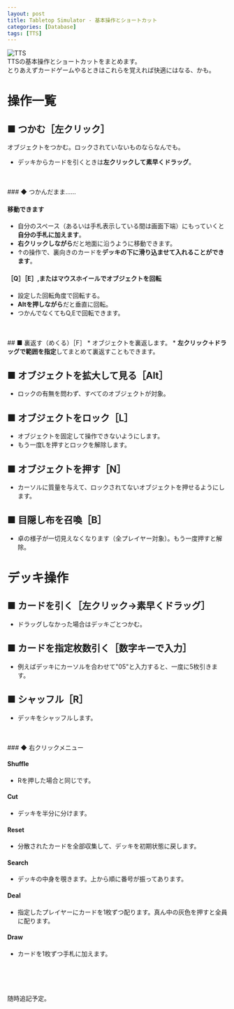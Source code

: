 ```yaml
---
layout: post
title: Tabletop Simulator - 基本操作とショートカット
categories: [Database]
tags: [TTS]
---
```


![TTS](http://routehachi.github.io/Pictures/tts-1.jpg)  
TTSの基本操作とショートカットをまとめます。  
とりあえずカードゲームやるときはこれらを覚えれば快適にはなる、かも。

# 操作一覧

## ■ つかむ［左クリック］　
オブジェクトをつかむ。ロックされていないものならなんでも。  
* デッキからカードを引くときは<b>左クリックして素早くドラッグ</b>。  

<br />
<br />
### ◆ つかんだまま……

#### 移動できます
* 自分のスペース（あるいは手札表示している間は画面下端）にもっていくと<b>自分の手札に加えます</b>。
* <b>右クリックしながら</b>だと地面に沿うように移動できます。
* ↑の操作で、裏向きのカードを<b>デッキの下に滑り込ませて入れることができます</b>。

#### ［Q］［E］,またはマウスホイールでオブジェクトを回転
* 設定した回転角度で回転する。
* <b>Altを押しながら</b>だと垂直に回転。
* つかんでなくてもQ,Eで回転できます。  

<br />
<br />
## ■ 裏返す（めくる）［F］
* オブジェクトを裏返します。
* <b>左クリック＋ドラッグで範囲を指定</b>してまとめて裏返すこともできます。

## ■ オブジェクトを拡大して見る［Alt］
* ロックの有無を問わず、すべてのオブジェクトが対象。

## ■ オブジェクトをロック［L］
* オブジェクトを固定して操作できないようにします。
* もう一度Lを押すとロックを解除します。

## ■ オブジェクトを押す［N］
* カーソルに質量を与えて、ロックされてないオブジェクトを押せるようにします。

## ■ 目隠し布を召喚［B］
* 卓の様子が一切見えなくなります（全プレイヤー対象）。もう一度押すと解除。

# デッキ操作

## ■ カードを引く［左クリック→素早くドラッグ］
* ドラッグしなかった場合はデッキごとつかむ。

## ■ カードを指定枚数引く［数字キーで入力］
* 例えばデッキにカーソルを合わせて"05"と入力すると、一度に5枚引きます。

## ■ シャッフル［R］
* デッキをシャッフルします。  

<br />
<br />
### ◆ 右クリックメニュー  

#### Shuffle
* Rを押した場合と同じです。

#### Cut
* デッキを半分に分けます。

#### Reset
* 分散されたカードを全部収集して、デッキを初期状態に戻します。

#### Search
* デッキの中身を覗きます。上から順に番号が振ってあります。

#### Deal
* 指定したプレイヤーにカードを1枚ずつ配ります。真ん中の灰色を押すと全員に配ります。

#### Draw
* カードを1枚ずつ手札に加えます。  

<br />
<br />
<br />
<br />
随時追記予定。